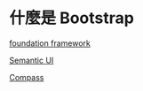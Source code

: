 # 什麼是 Bootstrap







[foundation framework](https://foundation.zurb.com)

[Semantic UI](https://semantic-ui.com)

[Compass](http://compass-style.org)

